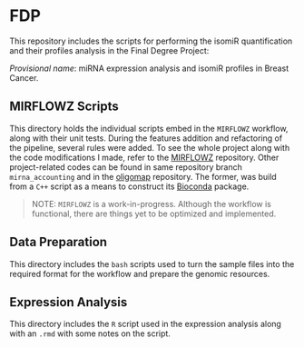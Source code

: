 # FDP

This repository includes the scripts for performing the isomiR quantification
and their profiles analysis  in the Final Degree Project: 

_Provisional name_: miRNA expression analysis and isomiR profiles in Breast
Cancer.

## MIRFLOWZ Scripts

This directory holds the individual scripts embed in the `MIRFLOWZ` workflow,
along with their unit tests. During the features addition and refactoring of
the pipeline, several rules were added. To see the whole project along with
the code modifications I made, refer to the [MIRFLOWZ][mirflowz] repository.
Other project-related codes can be found in same repository branch
`mirna_accounting` and in the [oligomap][oligomap] repository. The former, was
build from a `C++` script as a means to construct its [Bioconda][bioconda]
package.

> NOTE: `MIRFLOWZ` is a work-in-progress. Although the workflow is functional,
there are things yet to be optimized and implemented.


## Data Preparation

This directory includes the `bash` scripts used to turn the sample files into
the required format for the workflow and prepare the genomic resources.


## Expression Analysis

This directory includes the `R` script used in the expression analysis along
with an `.rmd` with some notes on the script.

[bioconda]: <https://bioconda.github.io>
[mirflowz]: <https://github.com/zavolanlab/mirflowz>
[oligomap]: <https://github.com/zavolanlab/oligomap>

